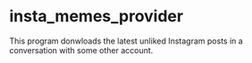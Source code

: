 # insta_memes_provider
This program donwloads the latest unliked Instagram posts in a conversation with some other account.

